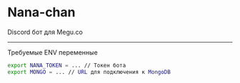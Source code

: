 # Nana-chan
Discord бот для Megu.co


----
Требуемые ENV переменные
```bash
export NANA_TOKEN = ... // Токен бота
export MONGO = ... // URL для подключения к MongoDB
```

